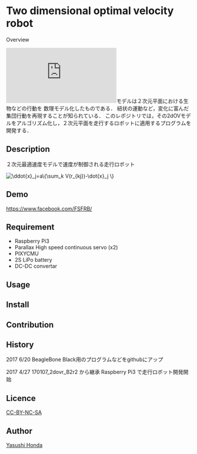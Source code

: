 
Two dimensional optimal velocity robot
====

Overview

![2dOV](http://traffic.phys.cs.is.nagoya-u.ac.jp/~mstf/pdf/mstf2016-11.pdf)モデルは２次元平面における生物などの行動を
数理モデル化したものである．
紐状の運動など，変化に富んだ集団行動を再現することが知られている．
このレポジトリでは，その2dOVモデルをアルゴリズム化し，２次元平面を走行するロボットに適用するプログラムを開発する．

## Description
２次元最適速度モデルで速度が制御される走行ロボット

<img src="https://latex.codecogs.com/gif.latex?\ddot{x}_j=a\{\sum_k&space;V(r_{kj})-\dot{x}_j&space;\}" title="\ddot{x}_j=a\{\sum_k V(r_{kj})-\dot{x}_j \}" />

## Demo
https://www.facebook.com/FSFRB/

## Requirement
  * Raspberry Pi3
  * Parallax High speed continuous servo (x2)
  * PIXYCMU
  * 2S LiPo battery
  * DC-DC convertar

## Usage

## Install

## Contribution

## History
2017 6/20
BeagleBone Black用のプログラムなどをgithubにアップ

2017 4/27
170107_2dovr_B2r2 から継承
Raspberry Pi3 で走行ロボット開発開始


## Licence

[CC-BY-NC-SA](https://)

## Author

[Yasushi Honda](https://github.com/HondaLab)



 

